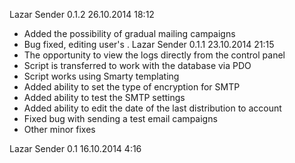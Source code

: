 Lazar Sender 0.1.2 26.10.2014 18:12
- Added the possibility of gradual mailing campaigns
- Bug fixed, editing user\'s
.
Lazar Sender 0.1.1 23.10.2014 21:15
- The opportunity to view the logs directly from the control panel 
- Script is transferred to work with the database via PDO 
- Script works using Smarty templating 
- Added ability to set the type of encryption for SMTP 
- Added ability to test the SMTP settings 
- Added ability to edit the date of the last distribution to account 
- Fixed bug with sending a test email campaigns 
- Other minor fixes

Lazar Sender 0.1  16.10.2014  4:16
